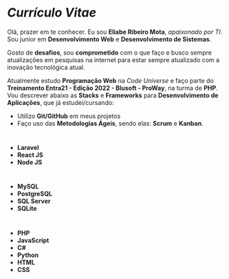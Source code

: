 # ***Currículo Vitae***

Olá, prazer em te conhecer. Eu sou **Eliabe Ribeiro Mota**, *apaixonado por TI*. Sou junior em **Desenvolvimento Web** e **Desenvolvimento de Sistemas**.

Gosto de **desafios**, sou **comprometido** com o que faço e busco sempre atualizações em pesquisas na internet para estar sempre atualizado com a inovação tecnológica atual.

Atualmente estudo **Programação Web** na *Code Universe* e faço parte do **Treinamento Entra21 - Edição 2022 - Blusoft - ProWay**, na turma de **PHP**.
Vou descrever abaixo as **Stacks** e **Frameworks** para **Desenvolvimento de Aplicações**, que já estudei/cursando:

- Utilizo **Git/GitHub** em meus projetos
- Faço uso das **Metodologias Ágeis**, sendo elas: **Scrum** e **Kanban**.

#

- **Laravel**
- **React JS**
- **Node JS**

#

- **MySQL**
- **PostgreSQL**
- **SQL Server**
- **SQLite**

#

- **PHP**
- **JavaScript**
- **C#**
- **Python**
- **HTML**
- **CSS**
